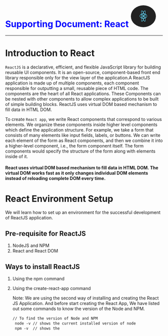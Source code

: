 <h1  style="color:blue;">Supporting Document: React <img src="./Images/logo.png" alt="React logo" style="height: 70px; width:80px; border-radius: 50%"/></h1>

<hr>

# Introduction to React

<p><code>ReactJS</code> is a declarative, efficient, and flexible JavaScript library for building reusable UI components. It is an open-source, component-based front end library responsible only for the view layer of the application.A ReactJS application is made up of multiple components, each component responsible for outputting a small, reusable piece of HTML code. The components are the heart of all React applications. These Components can be nested with other components to allow complex applications to be built of simple building blocks. ReactJS uses virtual DOM based mechanism to fill data in HTML DOM.</p>

<p>To create <code>React app</code>, we write React components that correspond to various elements. We organize these components inside higher level components which define the application structure. For example, we take a form that consists of many elements like input fields, labels, or buttons. We can write each element of the form as React components, and then we combine it into a higher-level component, i.e., the form component itself. The form components would specify the structure of the form along with elements inside of it.</p>

#### React uses virtual DOM based mechanism to fill data in HTML DOM. The virtual DOM works fast as it only changes individual DOM elements instead of reloading complete DOM every time.

# React Environment Setup

We will learn how to set up an environment for the successful development of ReactJS application.

## Pre-requisite for ReactJS

1. NodeJS and NPM
2. React and React DOM

## Ways to install ReactJS

1. Using the npm command

2. Using the create-react-app command

   Note: We are using the second way of installing and creating the React JS Application. And before start creating the React App, We have listed out some commands to know the version of the Node and NPM.

   

   ```react
   // To find the version of Node and NPM
    node -v // shows the current installed version of node
    npm -v  // shows the 
   ```

   

